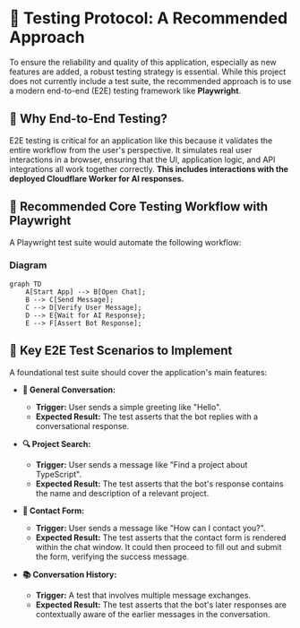 # 🧪 Testing Protocol: A Recommended Approach

To ensure the reliability and quality of this application, especially as new features are added, a robust testing strategy is essential. While this project does not currently include a test suite, the recommended approach is to use a modern end-to-end (E2E) testing framework like **Playwright**.

## 🤔 Why End-to-End Testing?

E2E testing is critical for an application like this because it validates the entire workflow from the user's perspective. It simulates real user interactions in a browser, ensuring that the UI, application logic, and API integrations all work together correctly. **This includes interactions with the deployed Cloudflare Worker for AI responses.**

## 🤖 Recommended Core Testing Workflow with Playwright

A Playwright test suite would automate the following workflow:

### Diagram

```mermaid
graph TD
    A[Start App] --> B[Open Chat];
    B --> C[Send Message];
    C --> D[Verify User Message];
    D --> E{Wait for AI Response};
    E --> F[Assert Bot Response];
```

## 🔑 Key E2E Test Scenarios to Implement

A foundational test suite should cover the application's main features:

*   **💬 General Conversation:**
    *   **Trigger:** User sends a simple greeting like "Hello".
    *   **Expected Result:** The test asserts that the bot replies with a conversational response.

*   **🔍 Project Search:**
    *   **Trigger:** User sends a message like "Find a project about TypeScript".
    *   **Expected Result:** The test asserts that the bot's response contains the name and description of a relevant project.

*   **📝 Contact Form:**
    *   **Trigger:** User sends a message like "How can I contact you?".
    *   **Expected Result:** The test asserts that the contact form is rendered within the chat window. It could then proceed to fill out and submit the form, verifying the success message.

*   **📚 Conversation History:**
    *   **Trigger:** A test that involves multiple message exchanges.
    *   **Expected Result:** The test asserts that the bot's later responses are contextually aware of the earlier messages in the conversation.
